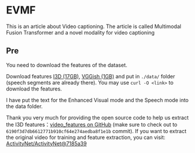 # EVMF
This is an article about Video captioning. The article is called Multimodal Fusion Transformer and a novel modality for video captioning
## Pre
You need to download the features of the dataset.


Download features [I3D (17GB)](https://a3s.fi/swift/v1/AUTH_a235c0f452d648828f745589cde1219a/mdvc/sub_activitynet_v1-3.i3d_25fps_stack24step24_2stream.hdf5), [VGGish (1GB)](https://a3s.fi/swift/v1/AUTH_a235c0f452d648828f745589cde1219a/mdvc/sub_activitynet_v1-3.vggish.hdf5) and put in `./data/` folder (speech segments are already there). You may use `curl -O <link>` to download the features.


I have put the text for the Enhanced Visual mode and the Speech mode into the data folder.

Thank you very much for providing the open source code to help us extract the I3D features：[video_features on GitHub](https://github.com/v-iashin/video_features/tree/6190f3d7db6612771b910cf64e274aedba8f1e1b) (make sure to check out to `6190f3d7db6612771b910cf64e274aedba8f1e1b` commit).
If you want to extract the original video for training and feature extraction, you can visit: [ActivityNet/ActivityNet@7185a39](https://github.com/activitynet/ActivityNet/tree/7185a3919e7baef8ad7311399f96e16d51546c53)

